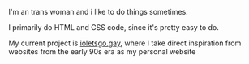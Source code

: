 I'm an trans woman and i like to do things sometimes.

I primarily do HTML and CSS code, since it's pretty easy to do.

My current project is [ioletsgo.gay](https://ioletsgo.gay), where I take direct inspiration from websites from the early 90s era as my personal website
